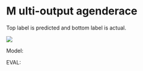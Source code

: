 # M ulti-output agenderace

Top label is predicted and bottom label is actual.

![](img/p1.PNG)

Model:



EVAL:

